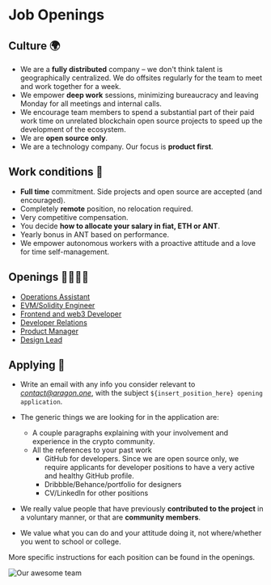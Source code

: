 # Job Openings

## Culture 🌍

- We are a **fully distributed** company – we don't think talent is geographically centralized. We do offsites regularly for the team to meet and work together for a week.
- We empower **deep work** sessions, minimizing bureaucracy and leaving Monday for all meetings and internal calls.
- We encourage team members to spend a substantial part of their paid work time on unrelated blockchain open source projects to speed up the development of the ecosystem.
- We are **open source only**.
- We are a technology company. Our focus is **product first**.


## Work conditions 🚀

- **Full time** commitment. Side projects and open source are accepted (and encouraged).
- Completely **remote** position, no relocation required.
- Very competitive compensation.
- You decide **how to allocate your salary in fiat, ETH or ANT**.
- Yearly bonus in ANT based on performance.
- We empower autonomous workers with a proactive attitude and a love for time self-management.


## Openings 🙋🏾🙋‍♂️

- [Operations Assistant](openings/ops.md)
- [EVM/Solidity Engineer](openings/solidity.md)
- [Frontend and web3 Developer](openings/frontend.md)
- [Developer Relations](openings/dev_rel.md)
- [Product Manager](openings/product_manager.md)
- [Design Lead](openings/design.md)


## Applying 📝

- Write an email with any info you consider relevant to *contact@aragon.one*, with the subject `${insert_position_here} opening application`.

- The generic things we are looking for in the application are:

  - A couple paragraphs explaining with your involvement and experience in the crypto community.
  - All the references to your past work
    - GitHub for developers. Since we are open source only, we require applicants for developer positions to have a very active and healthy GitHub profile.
    - Dribbble/Behance/portfolio for designers
    - CV/LinkedIn for other positions

- We really value people that have previously **contributed to the project** in a voluntary manner, or that are **community members**.
- We value what you can do and your attitude doing it, not where/whether you went to school or college.

More specific instructions for each position can be found in the openings.

![Our awesome team](https://user-images.githubusercontent.com/718208/30906534-68c1bf34-a378-11e7-8d8a-4021eaa42f90.jpg)

